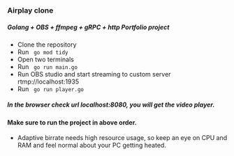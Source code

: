 ### Airplay clone
##### Golang + OBS + ffmpeg + gRPC + http Portfolio project

- Clone the repository
- Run ``` go mod tidy```
- Open two terminals
- Run ``` go run main.go```
- Run OBS studio and start streaming to custom server rtmp://localhost:1935
- Run ``` go run player.go```

##### In the browser check url localhost:8080, you will get the video player. 

#### Make sure to run the project in above order. 

* Adaptive birrate needs high resource usage, so keep an eye on CPU and RAM and feel normal about your PC getting heated. 
